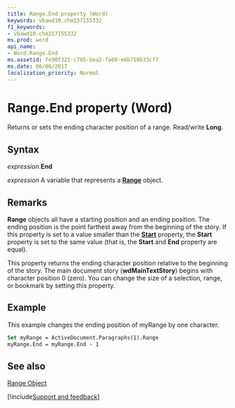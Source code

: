 ```yaml
---
title: Range.End property (Word)
keywords: vbawd10.chm157155332
f1_keywords:
- vbawd10.chm157155332
ms.prod: word
api_name:
- Word.Range.End
ms.assetid: fe90f321-c7b5-bea2-fa60-e6b750b33cf7
ms.date: 06/08/2017
localization_priority: Normal
---
```



# Range.End property (Word)

Returns or sets the ending character position of a range. Read/write  **Long**.


## Syntax

_expression_.**End**

_expression_ A variable that represents a **[Range](Word.Range.md)** object.


## Remarks

 **Range** objects all have a starting position and an ending position. The ending position is the point farthest away from the beginning of the story. If this property is set to a value smaller than the **[Start](Word.Range.Start.md)** property, the **Start** property is set to the same value (that is, the **Start** and **End** property are equal).

This property returns the ending character position relative to the beginning of the story. The main document story (**wdMainTextStory**) begins with character position 0 (zero). You can change the size of a selection, range, or bookmark by setting this property.


## Example

This example changes the ending position of myRange by one character.


```vb
Set myRange = ActiveDocument.Paragraphs(1).Range 
myRange.End = myRange.End - 1
```


## See also


[Range Object](Word.Range.md)

[!include[Support and feedback](~/includes/feedback-boilerplate.md)]
